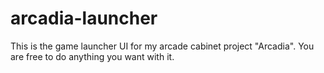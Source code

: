 # arcadia-launcher
This is the game launcher UI for my arcade cabinet project "Arcadia". You are free to do anything you want with it.
